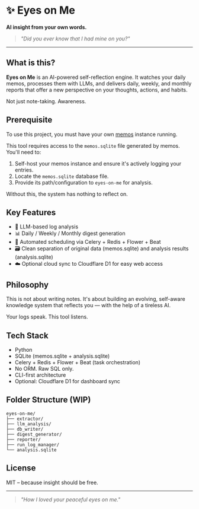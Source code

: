 # ✨ Eyes on Me

**AI insight from your own words.**

> *"Did you ever know that I had mine on you?"*

---

## What is this?

**Eyes on Me** is an AI-powered self-reflection engine. It watches your daily memos, processes them with LLMs, and delivers daily, weekly, and monthly reports that offer a new perspective on your thoughts, actions, and habits.

Not just note-taking. Awareness.

## Prerequisite

To use this project, you must have your own [memos](https://github.com/usememos/memos) instance running.

This tool requires access to the `memos.sqlite` file generated by memos. You'll need to:

1. Self-host your memos instance and ensure it's actively logging your entries.
2. Locate the `memos.sqlite` database file.
3. Provide its path/configuration to `eyes-on-me` for analysis.

Without this, the system has nothing to reflect on.

## Key Features

* 🧠 LLM-based log analysis
* 📊 Daily / Weekly / Monthly digest generation
* 🔁 Automated scheduling via Celery + Redis + Flower + Beat
* 🗃️ Clean separation of original data (memos.sqlite) and analysis results (analysis.sqlite)
* ☁️ Optional cloud sync to Cloudflare D1 for easy web access

## Philosophy

This is not about writing notes.
It's about building an evolving, self-aware knowledge system that reflects you — with the help of a tireless AI.

Your logs speak. This tool listens.

## Tech Stack

* Python
* SQLite (memos.sqlite + analysis.sqlite)
* Celery + Redis + Flower + Beat (task orchestration)
* No ORM. Raw SQL only.
* CLI-first architecture
* Optional: Cloudflare D1 for dashboard sync

## Folder Structure (WIP)

```
eyes-on-me/
├── extractor/
├── llm_analysis/
├── db_writer/
├── digest_generator/
├── reporter/
├── run_log_manager/
└── analysis.sqlite
```

## License

MIT – because insight should be free.

---

> *"How I loved your peaceful eyes on me."*
